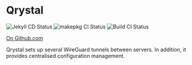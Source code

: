 # Qrystal

![Jekyll CD Status](https://github.com/nyiyui/qrystal/workflows/Jekyll/badge.svg)
![makepkg CI Status](https://github.com/nyiyui/qrystal/workflows/makepkg/badge.svg)
![Build CI Status](https://github.com/nyiyui/qrystal/workflows/Build/badge.svg)

[On Github.com](https://github.com/nyiyui/qrystal)

Qrystal sets up several WireGuard tunnels between servers. In addition, it provides centralised configuration management.
